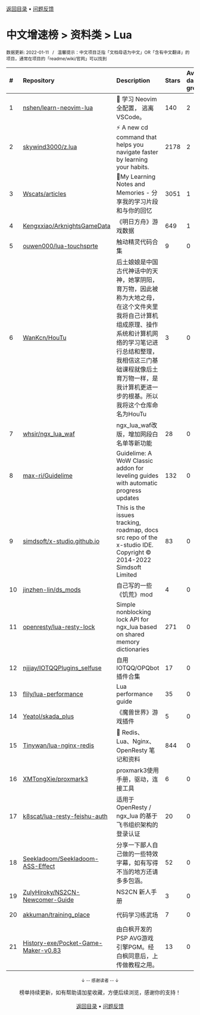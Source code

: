 <a href="https://github.com/GrowingGit/GitHub-Chinese-Top-Charts#github中文排行榜">返回目录</a> • <a href="/content/docs/feedback.md">问题反馈</a>

# 中文增速榜 > 资料类 > Lua
<sub>数据更新: 2022-01-11&nbsp;&nbsp;&nbsp;/&nbsp;&nbsp;&nbsp;温馨提示：中文项目泛指「文档母语为中文」OR「含有中文翻译」的项目，通常在项目的「readme/wiki/官网」可以找到</sub>

|#|Repository|Description|Stars|Average daily growth|Updated|
|:-|:-|:-|:-|:-|:-|
|1|[nshen/learn-neovim-lua](https://github.com/nshen/learn-neovim-lua)|📜 学习 Neovim 全配置， 逃离 VSCode。|140|2|2022-01-08|
|2|[skywind3000/z.lua](https://github.com/skywind3000/z.lua)|:zap: A new cd command that helps you navigate faster by learning your habits.|2178|2|2021-11-13|
|3|[Wscats/articles](https://github.com/Wscats/articles)|🔖My Learning Notes and Memories - 分享我的学习片段和与你的回忆|3051|1|2021-12-20|
|4|[Kengxxiao/ArknightsGameData](https://github.com/Kengxxiao/ArknightsGameData)|《明日方舟》游戏数据|649|1|2022-01-10|
|5|[ouwen000/lua-touchsprte](https://github.com/ouwen000/lua-touchsprte)|触动精灵代码合集|9|0|2021-11-09|
|6|[WanKcn/HouTu](https://github.com/WanKcn/HouTu)|后土娘娘是中国古代神话中的天神，她掌阴阳，育万物，因此被称为大地之母，在这个文件夹里我将自己计算机组成原理、操作系统和计算机网络的学习笔记进行总结和整理，我相信这三门基础课程就像后土育万物一样，是我计算机更进一步的根基。所以我将这个仓库命名为HouTu|3|0|2021-12-13|
|7|[whsir/ngx_lua_waf](https://github.com/whsir/ngx_lua_waf)|ngx_lua_waf改版，增加网段白名单等新功能|28|0|2021-07-27|
|8|[max-ri/Guidelime](https://github.com/max-ri/Guidelime)|Guidelime: A WoW Classic addon for leveling guides with automatic progress updates|132|0|2021-11-30|
|9|[simdsoft/x-studio.github.io](https://github.com/simdsoft/x-studio.github.io)|This is the issues tracking, roadmap, docs src repo of the x-studio IDE. Copyright © 2014-2022 Simdsoft Limited|83|0|2022-01-10|
|10|[jinzhen-lin/ds_mods](https://github.com/jinzhen-lin/ds_mods)|自己写的一些《饥荒》mod|4|0|2021-12-11|
|11|[openresty/lua-resty-lock](https://github.com/openresty/lua-resty-lock)|Simple nonblocking lock API for ngx_lua based on shared memory dictionaries|271|0|2021-10-08|
|12|[njjjay/IOTQQPlugins_selfuse](https://github.com/njjjay/IOTQQPlugins_selfuse)|自用IOTQQ/OPQbot插件合集|17|0|2021-08-30|
|13|[flily/lua-performance](https://github.com/flily/lua-performance)|Lua performance guide|35|0|2021-08-11|
|14|[Yeatol/skada_plus](https://github.com/Yeatol/skada_plus)|《魔兽世界》游戏插件|5|0|2021-12-18|
|15|[Tinywan/lua-nginx-redis](https://github.com/Tinywan/lua-nginx-redis)|:hibiscus: Redis、Lua、Nginx、OpenResty 笔记和资料|844|0|2021-10-26|
|16|[XMTongXie/proxmark3](https://github.com/XMTongXie/proxmark3)|proxmark3使用手册，驱动，连接工具|6|0|2021-10-15|
|17|[k8scat/lua-resty-feishu-auth](https://github.com/k8scat/lua-resty-feishu-auth)|适用于 OpenResty / ngx_lua 的基于飞书组织架构的登录认证|20|0|2021-11-24|
|18|[Seekladoom/Seekladoom-ASS-Effect](https://github.com/Seekladoom/Seekladoom-ASS-Effect)|分享一下鄙人自己做的一些特效字幕，如有写得不当的地方还请多多包涵。|52|0|2021-12-17|
|19|[ZulyHiroky/NS2CN-Newcomer-Guide](https://github.com/ZulyHiroky/NS2CN-Newcomer-Guide)|NS2CN 新人手册|3|0|2021-07-13|
|20|[akkuman/training_place](https://github.com/akkuman/training_place)|代码学习练武场|7|0|2021-11-08|
|21|[History-exe/Pocket-Game-Maker-v0.83](https://github.com/History-exe/Pocket-Game-Maker-v0.83)|由白枫开发的PSP AVG游戏引擎PGM。经白枫同意后，上传做教程之用。|13|0|2021-12-30|

<div align="center">
    <p><sub>↓ -- 感谢读者 -- ↓</sub></p>
    榜单持续更新，如有帮助请加星收藏，方便后续浏览，感谢你的支持！
</div>

<br/>

<div align="center"><a href="https://github.com/GrowingGit/GitHub-Chinese-Top-Charts#github中文排行榜">返回目录</a> • <a href="/content/docs/feedback.md">问题反馈</a></div>
